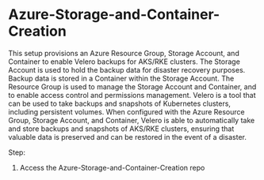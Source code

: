  # Azure-Storage-and-Container-Creation

This setup provisions an Azure Resource Group, Storage Account, and Container to enable Velero backups for AKS/RKE clusters. The Storage Account is used to hold the backup data for disaster recovery purposes. Backup data is stored in a Container within the Storage Account. The Resource Group is used to manage the Storage Account and Container, and to enable access control and permissions management. Velero is a tool that can be used to take backups and snapshots of Kubernetes clusters, including persistent volumes. When configured with the Azure Resource Group, Storage Account, and Container, Velero is able to automatically take and store backups and snapshots of AKS/RKE clusters, ensuring that valuable data is preserved and can be restored in the event of a disaster.

Step: 

1. Access the Azure-Storage-and-Container-Creation repo